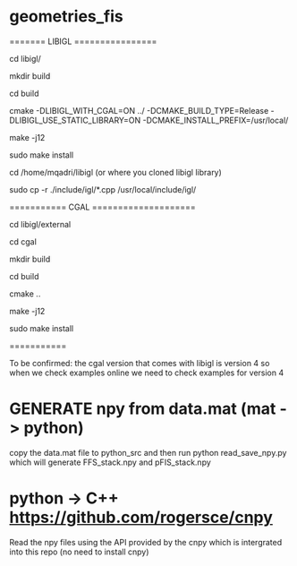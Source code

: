 # geometries_fis

======= LIBIGL ================

cd libigl/

mkdir build

cd build

cmake -DLIBIGL_WITH_CGAL=ON ../ -DCMAKE_BUILD_TYPE=Release          -DLIBIGL_USE_STATIC_LIBRARY=ON          -DCMAKE_INSTALL_PREFIX=/usr/local/

make -j12

sudo make install


cd /home/mqadri/libigl (or where you cloned libigl library)

sudo cp -r ./include/igl/*.cpp /usr/local/include/igl/

=========== CGAL ====================

cd libigl/external

cd cgal

mkdir build

cd build

cmake ..

make -j12

sudo make install

=========== 

To be confirmed: the cgal version that comes with libigl is version 4 so when we check examples online we need to check examples for version 4


# GENERATE npy from data.mat (mat -> python)
copy the data.mat file to python_src and then run python read_save_npy.py which will generate FFS_stack.npy and pFIS_stack.npy

# python -> C++ https://github.com/rogersce/cnpy
Read the npy files using the API provided by the cnpy which is intergrated into this repo (no need to install cnpy)

